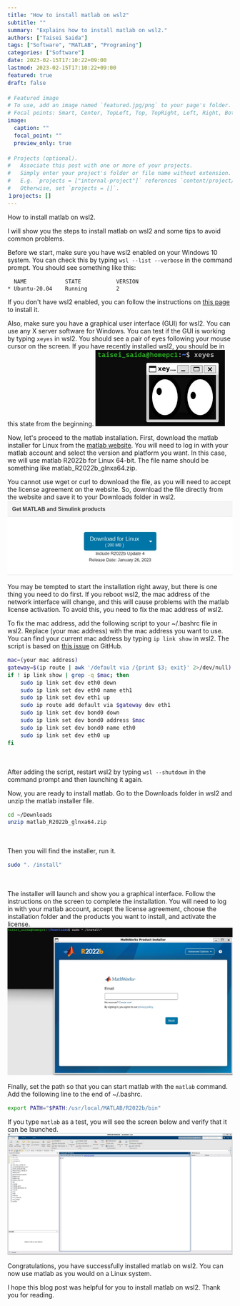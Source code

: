 ```yaml
---
title: "How to install matlab on wsl2"
subtitle: ""
summary: "Explains how to install matlab on wsl2."
authors: ["Taisei Saida"]
tags: ["Software", "MATLAB", "Programing"]
categories: ["Software"]
date: 2023-02-15T17:10:22+09:00
lastmod: 2023-02-15T17:10:22+09:00
featured: true
draft: false

# Featured image
# To use, add an image named `featured.jpg/png` to your page's folder.
# Focal points: Smart, Center, TopLeft, Top, TopRight, Left, Right, BottomLeft, Bottom, BottomRight.
image:
  caption: ""
  focal_point: ""
  preview_only: true

# Projects (optional).
#   Associate this post with one or more of your projects.
#   Simply enter your project's folder or file name without extension.
#   E.g. `projects = ["internal-project"]` references `content/project/deep-learning/index.md`.
#   Otherwise, set `projects = []`.
１projects: []
---
```

How to install matlab on wsl2. 

I will show you the steps to install matlab on wsl2 and some tips to avoid common problems.

Before we start, make sure you have wsl2 enabled on your Windows 10 system. You can check this by typing `wsl --list --verbose` in the command prompt. You should see something like this:
```
  NAME            STATE           VERSION
* Ubuntu-20.04    Running         2
```

If you don't have wsl2 enabled, you can follow the instructions on [this page](https://docs.microsoft.com/en-us/windows/wsl/install-win10) to install it.

Also, make sure you have a graphical user interface (GUI) for wsl2. You can use any X server software for Windows. You can test if the GUI is working by typing `xeyes` in wsl2. You should see a pair of eyes following your mouse cursor on the screen. If you have recently installed wsl2, you should be in this state from the beginning.
![xeyes](xeyes.jpg)

Now, let's proceed to the matlab installation. First, download the matlab installer for Linux from the [matlab website](https://www.mathworks.com/downloads/). You will need to log in with your matlab account and select the version and platform you want. In this case, we will use matlab R2022b for Linux 64-bit. The file name should be something like matlab_R2022b_glnxa64.zip.

You cannot use wget or curl to download the file, as you will need to accept the license agreement on the website. So, download the file directly from the website and save it to your Downloads folder in wsl2.
![matlab download](matlab_web.jpg)

You may be tempted to start the installation right away, but there is one thing you need to do first. If you reboot wsl2, the mac address of the network interface will change, and this will cause problems with the matlab license activation. To avoid this, you need to fix the mac address of wsl2.

To fix the mac address, add the following script to your ~/.bashrc file in wsl2. Replace (your mac address) with the mac address you want to use. You can find your current mac address by typing `ip link show` in wsl2. The script is based on [this issue](https://github.com/microsoft/WSL/issues/5352#:~:text=Mar%2016%2C%202022-,For%20software,-that%20only%20checks) on GitHub.
```sh
mac=(your mac address)
gateway=$(ip route | awk '/default via /{print $3; exit}' 2>/dev/null)
if ! ip link show | grep -q $mac; then
    sudo ip link set dev eth0 down
    sudo ip link set dev eth0 name eth1
    sudo ip link set dev eth1 up
    sudo ip route add default via $gateway dev eth1
    sudo ip link set dev bond0 down
    sudo ip link set dev bond0 address $mac
    sudo ip link set dev bond0 name eth0
    sudo ip link set dev eth0 up
fi
```

</br></br>
After adding the script, restart wsl2 by typing `wsl --shutdown` in the command prompt and then launching it again.

Now, you are ready to install matlab. Go to the Downloads folder in wsl2 and unzip the matlab installer file.
```sh
cd ~/Downloads
unzip matlab_R2022b_glnxa64.zip
```
</br></br>
Then you will find the installer, run it.
```sh
sudo ". /install"
```
</br></br>
The installer will launch and show you a graphical interface. Follow the instructions on the screen to complete the installation. You will need to log in with your matlab account, accept the license agreement, choose the installation folder and the products you want to install, and activate the license.
![matlab install on wsl2](matlab_install.jpg)

Finally, set the path so that you can start matlab with the `matlab` command. Add the following line to the end of ~/.bashrc.
```sh
export PATH="$PATH:/usr/local/MATLAB/R2022b/bin"
```

If you type `matlab` as a test, you will see the screen below and verify that it can be launched.
![matlab start](matlab_start.jpg)

Congratulations, you have successfully installed matlab on wsl2. You can now use matlab as you would on a Linux system.

I hope this blog post was helpful for you to install matlab on wsl2. Thank you for reading.